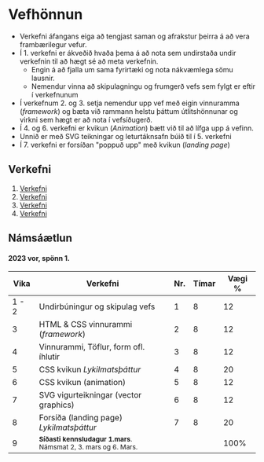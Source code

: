 # Vefhönnun

* Verkefni áfangans eiga að tengjast saman og afrakstur þeirra á að vera frambærilegur vefur. 
* Í 1. verkefni er ákveðið hvaða þema á að nota sem undirstaða undir verkefnin til að hægt sé að meta verkefnin. 
    * Engin á að fjalla um sama fyrirtæki og nota nákvæmlega sömu lausnir. 
    * Nemendur vinna að skipulagningu og frumgerð vefs sem fylgt er eftir í verkefnunum
* Í verkefnum 2. og 3. setja nemendur upp vef með eigin vinnuramma (_framework_) og bæta við rammann helstu þáttum útlitshönnunar og virkni sem hægt er að nota í vefsíðugerð. 
* Í 4. og 6. verkefni er kvikun (_Animation_) bætt við til að lífga upp á vefinn. 
* Unnið er með SVG teikningar og leturtáknsafn búið til í 5. verkefni
* Í 7. verkefni er forsíðan "poppuð upp" með kvikun (_landing page_)

## Verkefni

1. [Verkefni](Verkefni-1/)
2. [Verkefni](Verkefni-2/)
3. [Verkefni](Verkefni-3/)
4. [Verkefni](Verkefni-4/)


## Námsáætlun

#### 2023 vor, spönn 1. 

| Vika  | Verkefni  | Nr. | Tímar | Vægi % |
|---|---|---|---|---|
| 1 - 2  | Undirbúningur og skipulag vefs  | 1  | 8 | 12 |
| 3  | HTML & CSS vinnurammi (_framework_)  | 2 | 8  | 12 |
| 4  | Vinnurammi, Töflur, form ofl. íhlutir | 3  | 8 | 12 |
| 5  | CSS kvikun _Lykilmatsþáttur_ | 4  | 8  | 20 |
| 6  | CSS kvikun (animation) | 5  | 8 | 12  |
| 7  | SVG vigurteikningar (vector graphics)| 6  | 8 | 12 |
| 8  | Forsíða (landing page) _Lykilmatsþáttur_ | 7 | 8 | 20 |
| 9  | <sub>**Síðasti  kennsludagur 1.mars**. <br> Námsmat 2, 3. mars og 6. Mars.</sub> |  |  | 100%  |
